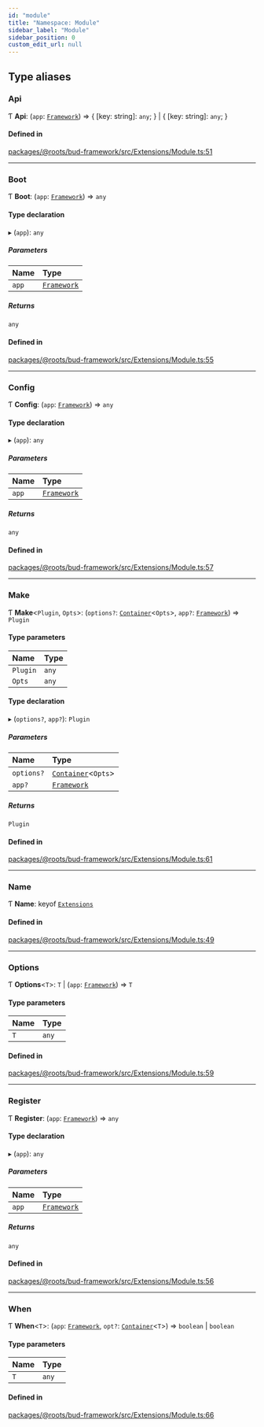 ```yaml
---
id: "module"
title: "Namespace: Module"
sidebar_label: "Module"
sidebar_position: 0
custom_edit_url: null
---
```


## Type aliases

### Api

Ƭ **Api**: (`app`: [`Framework`](../classes/framework.md)) => { [key: string]: `any`;  } \| { [key: string]: `any`;  }

#### Defined in

[packages/@roots/bud-framework/src/Extensions/Module.ts:51](https://github.com/roots/bud/blob/3a901c67/packages/@roots/bud-framework/src/Extensions/Module.ts#L51)

___

### Boot

Ƭ **Boot**: (`app`: [`Framework`](../classes/framework.md)) => `any`

#### Type declaration

▸ (`app`): `any`

##### Parameters

| Name | Type |
| :------ | :------ |
| `app` | [`Framework`](../classes/framework.md) |

##### Returns

`any`

#### Defined in

[packages/@roots/bud-framework/src/Extensions/Module.ts:55](https://github.com/roots/bud/blob/3a901c67/packages/@roots/bud-framework/src/Extensions/Module.ts#L55)

___

### Config

Ƭ **Config**: (`app`: [`Framework`](../classes/framework.md)) => `any`

#### Type declaration

▸ (`app`): `any`

##### Parameters

| Name | Type |
| :------ | :------ |
| `app` | [`Framework`](../classes/framework.md) |

##### Returns

`any`

#### Defined in

[packages/@roots/bud-framework/src/Extensions/Module.ts:57](https://github.com/roots/bud/blob/3a901c67/packages/@roots/bud-framework/src/Extensions/Module.ts#L57)

___

### Make

Ƭ **Make**<`Plugin`, `Opts`\>: (`options?`: [`Container`](../classes/container.md)<`Opts`\>, `app?`: [`Framework`](../classes/framework.md)) => `Plugin`

#### Type parameters

| Name | Type |
| :------ | :------ |
| `Plugin` | `any` |
| `Opts` | `any` |

#### Type declaration

▸ (`options?`, `app?`): `Plugin`

##### Parameters

| Name | Type |
| :------ | :------ |
| `options?` | [`Container`](../classes/container.md)<`Opts`\> |
| `app?` | [`Framework`](../classes/framework.md) |

##### Returns

`Plugin`

#### Defined in

[packages/@roots/bud-framework/src/Extensions/Module.ts:61](https://github.com/roots/bud/blob/3a901c67/packages/@roots/bud-framework/src/Extensions/Module.ts#L61)

___

### Name

Ƭ **Name**: keyof [`Extensions`](../interfaces/framework.extensions.md)

#### Defined in

[packages/@roots/bud-framework/src/Extensions/Module.ts:49](https://github.com/roots/bud/blob/3a901c67/packages/@roots/bud-framework/src/Extensions/Module.ts#L49)

___

### Options

Ƭ **Options**<`T`\>: `T` \| (`app`: [`Framework`](../classes/framework.md)) => `T`

#### Type parameters

| Name | Type |
| :------ | :------ |
| `T` | `any` |

#### Defined in

[packages/@roots/bud-framework/src/Extensions/Module.ts:59](https://github.com/roots/bud/blob/3a901c67/packages/@roots/bud-framework/src/Extensions/Module.ts#L59)

___

### Register

Ƭ **Register**: (`app`: [`Framework`](../classes/framework.md)) => `any`

#### Type declaration

▸ (`app`): `any`

##### Parameters

| Name | Type |
| :------ | :------ |
| `app` | [`Framework`](../classes/framework.md) |

##### Returns

`any`

#### Defined in

[packages/@roots/bud-framework/src/Extensions/Module.ts:56](https://github.com/roots/bud/blob/3a901c67/packages/@roots/bud-framework/src/Extensions/Module.ts#L56)

___

### When

Ƭ **When**<`T`\>: (`app`: [`Framework`](../classes/framework.md), `opt?`: [`Container`](../classes/container.md)<`T`\>) => `boolean` \| `boolean`

#### Type parameters

| Name | Type |
| :------ | :------ |
| `T` | `any` |

#### Defined in

[packages/@roots/bud-framework/src/Extensions/Module.ts:66](https://github.com/roots/bud/blob/3a901c67/packages/@roots/bud-framework/src/Extensions/Module.ts#L66)

